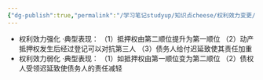 ```yaml
---
{"dg-publish":true,"permalink":"/学习笔记studyup/知识点cheese/权利效力变更/","dgPassFrontmatter":true,"created":"2024-07-14T11:17:34.029+08:00","updated":"2024-09-11T12:17:12.724+08:00"}
---
```


- 权利效力强化
·典型表现：
（1）抵押权由第二顺位提升为第一顺位
（2）动产抵押权发生后经过登记可以对抗第三人
（3）债务人给付迟延致使其责任加重
- 权利效力弱化
·典型表现：
（1）如抵押权由第一顺位变为第二顺位
（2）债权人受领迟延致使债务人的责任减轻
